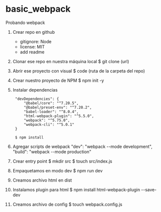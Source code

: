 # basic_webpack
Probando webpack

1. Crear repo en github
	- gitignore: Node
	- license: MIT
	- add readme

2. Clonar ese repo en nuestra máquina local
		$ git clone (url)
	
3. Abrir ese proyecto con visual
		$ code (ruta de la carpeta del repo)

4. Crear nuestro proyecto de NPM
		$ npm init -y

5. Instalar dependencias

		"devDependencies": {
			"@babel/core": "^7.20.5",
			"@babel/preset-env": "^7.20.2",
			"babel-loader": "^8.0.4",
			"html-webpack-plugin": "^5.5.0",
			"webpack": "^5.75.0",
			"webpack-cli": "^5.0.1"
		}

		$ npm install 

6. Agregar scripts de webpack
		"dev": "webpack --mode development",
  		"build": "webpack --mode production"

7. Crear entry point
		$ mkdir src
		$ touch src/index.js

8. Empaquetamos en modo dev
		$ npm run dev

9. Creamos archivo html en dist

10. Instalamos plugin para html
		$ npm install html-webpack-plugin --save-dev

11. Creamos archivo de config
		$ touch webpack.config.js

